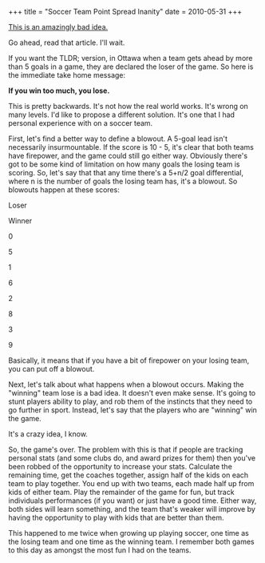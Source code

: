 +++
title = "Soccer Team Point Spread Inanity"
date = 2010-05-31
+++

[This is an amazingly bad idea.](http://www.cbc.ca/canada/ottawa/story/2010/05/31/ottawa-gloucester-dragons-soccer-point.html?ref=rss)

Go ahead, read that article. I'll wait.

If you want the TLDR; version, in Ottawa when a team gets ahead by more than 5 goals in a game, they are declared the loser of the game. So here is the immediate take home message:

**If you win too much, you lose.**

This is pretty backwards. It's not how the real world works. It's wrong on many levels. I'd like to propose a different solution. It's one that I had personal experience with on a soccer team.

First, let's find a better way to define a blowout. A 5-goal lead isn't necessarily insurmountable. If the score is 10 - 5, it's clear that both teams have firepower, and the game could still go either way. Obviously there's got to be some kind of limitation on how many goals the losing team is scoring. So, let's say that that any time there's a 5+n/2 goal differential, where n is the number of goals the losing team has, it's a blowout. So blowouts happen at these scores:

Loser

Winner

0

5

1

6

2

8

3

9

Basically, it means that if you have a bit of firepower on your losing team, you can put off a blowout.

Next, let's talk about what happens when a blowout occurs. Making the "winning" team lose is a bad idea. It doesn't even make sense. It's going to stunt players ability to play, and rob them of the instincts that they need to go further in sport. Instead, let's say that the players who are "winning" win the game.

It's a crazy idea, I know.

So, the game's over. The problem with this is that if people are tracking personal stats (and some clubs do, and award prizes for them) then you've been robbed of the opportunity to increase your stats. Calculate the remaining time, get the coaches together, assign half of the kids on each team to play together. You end up with two teams, each made half up from kids of either team. Play the remainder of the game for fun, but track individuals performances (if you want) or just have a good time. Either way, both sides will learn something, and the team that's weaker will improve by having the opportunity to play with kids that are better than them.

This happened to me twice when growing up playing soccer, one time as the losing team and one time as the winning team. I remember both games to this day as amongst the most fun I had on the teams.
